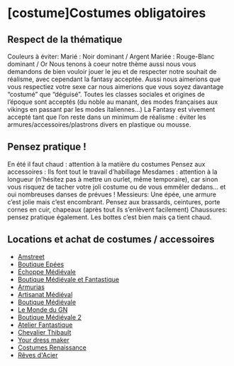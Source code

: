 # [costume]Costumes obligatoires

## Respect de la thématique

Couleurs à éviter:
Marié : Noir dominant / Argent
Mariée : Rouge-Blanc dominant / Or
Nous tenons à coeur notre thème aussi nous vous demandons de bien vouloir jouer le jeu et de respecter notre souhait de réalisme, avec cependant la fantasy acceptée.
Aussi nous aimerions que vous respectiez votre sexe car nous aimerions que vous soyez davantage “costumé” que “déguisé”.
Toutes les classes sociales et origines de l’époque sont acceptés (du noble au manant, des modes françaises aux vikings en passant par les modes italiennes…)
La Fantasy est vivement accepté tant que l’on reste dans un minimum de réalisme : éviter les armures/accessoires/plastrons divers en plastique ou mousse.

## Pensez pratique !

En été il faut chaud : attention à la matière du costumes
Pensez aux accessoires : Ils font tout le travail d’habillage
Mesdames : attention à la longueur (n'hésitez pas à mettre un ourlet, même temporaire), car sinon vous risquez de tacher votre joli costume ou de vous emmêler dedans… et oui nombreuses danses de prévues !
Messieurs: Une épée, une armure c’est jolie mais c’est encombrant. Pensez aux brassards, ceintures, porte cornes en cuir, chapeaux (après tout ils s’enlèvent facilement)
Chaussures: pensez pratique également. Les bottes c’est bien mais ça tient chaud.

## Locations et achat de costumes / accessoires

* [Amstreet](Ehttps://armstreetfrance.com)
* [Boutique Epées](Ehttps://www.boutique-epees.fr/156-vetements-medievaux)
* [Échoppe Médiévale](Ehttp://www.boutiquemedievale.fr/fr/Costumes-Medievaux/?gclid=Cj0KEQjwqfvABRC6gJ3T_4mwspoBEiQAyoQPkVv6S2r21vNboLpQKtftrEa4df1ETTL_gFggTJKEdOYaAkil8P8HAQ)
* [Boutique Médiévale et Fantastique](Ehttp://www.la-boutique-medievale-et-fantastique.fr/Vetements.php)
* [Armurias](Ehttp://www.armurias.com/contents/fr/d19_seigneur_des_anneaux.html)
* [Artisanat Médiéval](Ehttp://artisanatmedieval.free.fr/costume/costume.htm)
* [Boutique Médiévale](Ehttp://www.boutique-medievale.com/univers-medieval-costumes-dinspiration-medievale-c-312_71.html?osCsid=r5cvdgsvhiospnok8dkc113ca1)
* [Le Monde du GN](Ehttp://www.lemondedugn.com/)
* [Boutique Médiévale 2](Ehttp://www.boutiquemedievale.fr/)
* [Atelier Fantastique](Ehttp://www.atelierfantastique.com/)
* [Chevalier Thibault](Ehttp://www.chevalier-thibault.com/boutique-medievale.html)
* [Your dress maker](Ehttp://www.yourdressmaker.com/shop/fr/femme-1/dresses-by-themes-47/robes-renaissance-2/)
* [Costumes Renaissance](Ehttp://www.costumesrenaissance.net/3-bourgeoisie-c102x2819300)
* [Rêves d'Acier](Ehttp://www.revesdacier.com/boutique/index.php)
